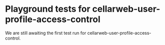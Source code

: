# Playground tests for cellarweb-user-profile-access-control
We are still awaiting the first test run for cellarweb-user-profile-access-control.
